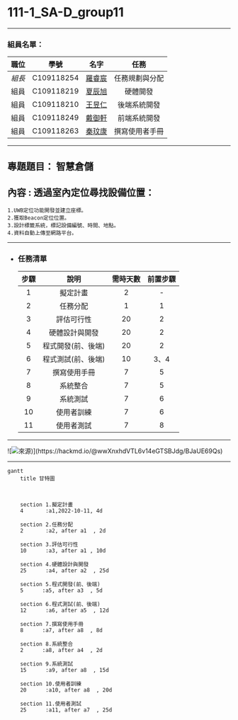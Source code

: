 # 111-1_SA-D_group11  

---  

### 組員名單：  

| 職位 | 學號 | 名字 | 任務 |
| :--: | :--: | :--: | :---: |
| *組長* | C109118254 |[羅睿宸]() | 任務規劃與分配 |
| 組員 | C109118219 | [夏辰旭](https://github.com/sean89858448/SA-D/blob/main/README.md) | 硬體開發 |
| 組員 | C109118210 | [王昱仁]() | 後端系統開發 |
| 組員 | C109118249 | [戴御軒](https://github.com/BEnser16/2022-3B.git) | 前端系統開發 |
| 組員 | C109118263 | [秦玟康]() | 撰寫使用者手冊 |


---

## 專題題目： **智慧倉儲**
## 內容 : 透過室內定位尋找設備位置：
    1.UWB定位功能開發並建立座標。
    2.獲取Beacon定位位置。
    3.設計標籤系統，標記設備編號、時間、地點。
    4.資料自動上傳至網路平台。

---

+ ### 任務清單
    
    | **步驟** | **說明** | **需時天數** | **前置步驟** |
    | :---: | :---: | :---: | :---: |
    | 1 | 擬定計畫 | 2 | - |
    |  2 | 任務分配 | 1 | 1 |
    |  3 | 評估可行性 | 20 | 2 |
    |  4 | 硬體設計與開發 | 20 | 2 |
    |  5 | 程式開發(前、後端) | 20 | 2 |
    |  6 | 程式測試(前、後端) | 10 | 3、4 |
    |  7 | 撰寫使用手冊 | 7 | 5 |
    |  8 | 系統整合 | 7 | 5 |
    |  9 | 系統測試 | 7 | 6 |
    | 10 | 使用者訓練 | 7 | 6 |
    | 11 | 使用者測試 | 7 | 8 |

---

![![來源]([[PERT/CPM][https://hackmd.io/jY082EDrRpuh1TxDzlBrEA?view](https://hackmd.io/@wwXnxhdVTL6v14eGTSBJdg/BJaUE69Qs)))](https://hackmd.io/@wwXnxhdVTL6v14eGTSBJdg/BJaUE69Qs)

---

```mermaid
gantt
    title 甘特圖

    

    section 1.擬定計畫
    4       :a1,2022-10-11, 4d
   
    section 2.任務分配
    2       :a2, after a1  , 2d
    
    section 3.評估可行性
    10      :a3, after a1 , 10d
    
    section 4.硬體設計與開發
    25      :a4, after a2  , 25d
    
    section 5.程式開發(前、後端)
    5      :a5, after a3  , 5d
    
    section 6.程式測試(前、後端)
    12      :a6, after a5  , 12d
    
    section 7.撰寫使用手冊
    8      :a7, after a8  , 8d
    
    section 8.系統整合
    2      :a8, after a4  , 2d
    
    section 9.系統測試
    15      :a9, after a8  , 15d
    
    section 10.使用者訓練
    20      :a10, after a8  , 20d
    
    section 11.使用者測試
    25      :a11, after a7  , 25d
   
```
